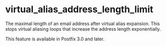 # virtual_alias_address_length_limit 


The maximal length of an email address after virtual alias expansion.
This stops virtual aliasing loops that increase the address length
exponentially.



This feature is available in Postfix 3.0 and later.



